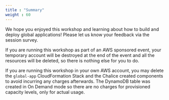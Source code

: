 ```yaml
---
title : "Summary"
weight : 60
---
```


We hope you enjoyed this workshop and learning about how to build and deploy
global applications! Please let us know your feedback via the session survey.

If you are running this workshop as part of an AWS sponsored event, your 
temporary account will be destroyed at the end of the event and all the 
resources will be deleted, so there is nothing else for you to do.

If you are running this workshop in your own AWS account, you may
delete the `global-app` CloudFormation Stack and the Chalice created components to avoid incurring 
any charges afterwards.  The DynamoDB table was created in On Demand mode 
so there are no charges for provisioned capacity levels, only for actual usage.

